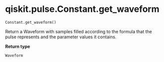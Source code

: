 # qiskit.pulse.Constant.get\_waveform

`Constant.get_waveform()`

Return a Waveform with samples filled according to the formula that the pulse represents and the parameter values it contains.

**Return type**

`Waveform`
